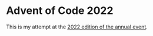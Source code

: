 # Advent of Code 2022

This is my attempt at the [2022 edition of the annual event](https://adventofcode.com/2022).
